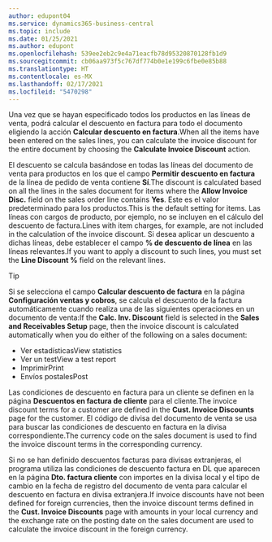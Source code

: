 ```yaml
---
author: edupont04
ms.service: dynamics365-business-central
ms.topic: include
ms.date: 01/25/2021
ms.author: edupont
ms.openlocfilehash: 539ee2eb2c9e4a71eacfb78d95320870128fb1d9
ms.sourcegitcommit: cb06aa973f5c767df774b0e1e199c6fbe0e85b88
ms.translationtype: HT
ms.contentlocale: es-MX
ms.lasthandoff: 02/17/2021
ms.locfileid: "5470298"
---
```

<span data-ttu-id="6883a-101">Una vez que se hayan especificado todos los productos en las líneas de venta, podrá calcular el descuento en factura para todo el documento eligiendo la acción **Calcular descuento en factura**.</span><span class="sxs-lookup"><span data-stu-id="6883a-101">When all the items have been entered on the sales lines, you can calculate the invoice discount for the entire document by choosing the **Calculate Invoice Discount** action.</span></span>

<span data-ttu-id="6883a-102">El descuento se calcula basándose en todas las líneas del documento de venta para productos en los que el campo **Permitir descuento en factura** de la línea de pedido de venta contiene **Sí**.</span><span class="sxs-lookup"><span data-stu-id="6883a-102">The discount is calculated based on all the lines in the sales document for items where the **Allow Invoice Disc.** field on the sales order line contains **Yes**.</span></span> <span data-ttu-id="6883a-103">Este es el valor predeterminado para los productos.</span><span class="sxs-lookup"><span data-stu-id="6883a-103">This is the default setting for items.</span></span> <span data-ttu-id="6883a-104">Las líneas con cargos de producto, por ejemplo, no se incluyen en el cálculo del descuento de factura.</span><span class="sxs-lookup"><span data-stu-id="6883a-104">Lines with item charges, for example, are not included in the calculation of the invoice discount.</span></span> <span data-ttu-id="6883a-105">Si desea aplicar un descuento a dichas líneas, debe establecer el campo **% de descuento de línea** en las líneas relevantes.</span><span class="sxs-lookup"><span data-stu-id="6883a-105">If you want to apply a discount to such lines, you must set the **Line Discount %** field on the relevant lines.</span></span>  

> [!TIP]
> <span data-ttu-id="6883a-106">Si se selecciona el campo **Calcular descuento de factura** en la página **Configuración ventas y cobros**, se calcula el descuento de la factura automáticamente cuando realiza una de las siguientes operaciones en un documento de venta:</span><span class="sxs-lookup"><span data-stu-id="6883a-106">If the **Calc. Inv. Discount** field is selected in the **Sales and Receivables Setup** page, then the invoice discount is calculated automatically when you do either of the following on a sales document:</span></span>
>
> * <span data-ttu-id="6883a-107">Ver estadísticas</span><span class="sxs-lookup"><span data-stu-id="6883a-107">View statistics</span></span>
> * <span data-ttu-id="6883a-108">Ver un test</span><span class="sxs-lookup"><span data-stu-id="6883a-108">View a test report</span></span>
> * <span data-ttu-id="6883a-109">Imprimir</span><span class="sxs-lookup"><span data-stu-id="6883a-109">Print</span></span>
> * <span data-ttu-id="6883a-110">Envíos postales</span><span class="sxs-lookup"><span data-stu-id="6883a-110">Post</span></span>

<span data-ttu-id="6883a-111">Las condiciones de descuento en factura para un cliente se definen en la página **Descuentos en factura de cliente** para el cliente.</span><span class="sxs-lookup"><span data-stu-id="6883a-111">The invoice discount terms for a customer are defined in the **Cust. Invoice Discounts** page for the customer.</span></span> <span data-ttu-id="6883a-112">El código de divisa del documento de venta se usa para buscar las condiciones de descuento en factura en la divisa correspondiente.</span><span class="sxs-lookup"><span data-stu-id="6883a-112">The currency code on the sales document is used to find the invoice discount terms in the corresponding currency.</span></span>

<span data-ttu-id="6883a-113">Si no se han definido descuentos facturas para divisas extranjeras, el programa utiliza las condiciones de descuento factura en DL que aparecen en la página **Dto. factura cliente** con importes en la divisa local y el tipo de cambio en la fecha de registro del documento de venta para calcular el descuento en factura en divisa extranjera.</span><span class="sxs-lookup"><span data-stu-id="6883a-113">If invoice discounts have not been defined for foreign currencies, then the invoice discount terms defined in the **Cust. Invoice Discounts** page with amounts in your local currency and the exchange rate on the posting date on the sales document are used to calculate the invoice discount in the foreign currency.</span></span>
